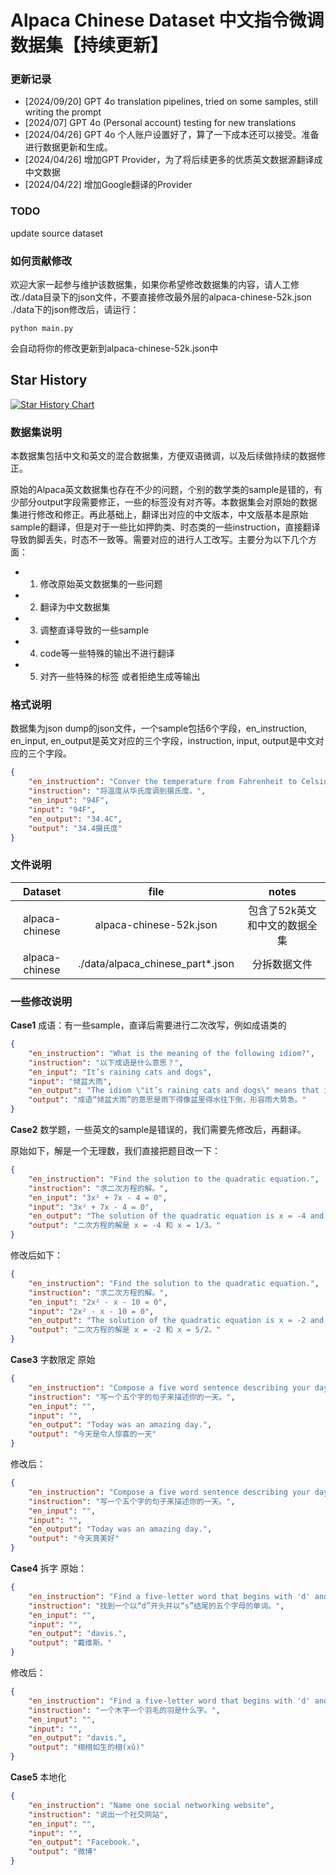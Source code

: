 # Alpaca Chinese Dataset 中文指令微调数据集【持续更新】

### 更新记录

- [2024/09/20] GPT 4o translation pipelines, tried on some samples, still writing the prompt
- [2024/07] GPT 4o (Personal account) testing for new translations
- [2024/04/26] GPT 4o 个人账户设置好了，算了一下成本还可以接受。准备进行数据更新和生成。
- [2024/04/26] 增加GPT Provider，为了将后续更多的优质英文数据源翻译成中文数据
- [2024/04/22] 增加Google翻译的Provider

### TODO
update source dataset

### 如何贡献修改

欢迎大家一起参与维护该数据集，如果你希望修改数据集的内容，请人工修改./data目录下的json文件，不要直接修改最外层的alpaca-chinese-52k.json
./data下的json修改后，请运行：
```commandline
python main.py
```


会自动将你的修改更新到alpaca-chinese-52k.json中


## Star History

[![Star History Chart](https://api.star-history.com/svg?repos=open-chinese/alpaca-chinese-dataset&type=Date)](https://star-history.com/#open-chinese/alpaca-chinese-dataset&Date)



### 数据集说明
本数据集包括中文和英文的混合数据集，方便双语微调，以及后续做持续的数据修正。

原始的Alpaca英文数据集也存在不少的问题，个别的数学类的sample是错的，有少部分output字段需要修正，一些<noinput>的标签没有对齐等。本数据集会对原始的数据集进行修改和修正。再此基础上，翻译出对应的中文版本，中文版基本是原始sample的翻译，但是对于一些比如押韵类、时态类的一些instruction，直接翻译导致韵脚丢失，时态不一致等。需要对应的进行人工改写。主要分为以下几个方面：

- 1. 修改原始英文数据集的一些问题

- 2. 翻译为中文数据集

- 3. 调整直译导致的一些sample

- 4. code等一些特殊的输出不进行翻译

- 5. 对齐一些特殊的标签<noinput> 或者拒绝生成等输出



### 格式说明
数据集为json dump的json文件，一个sample包括6个字段，en_instruction, en_input, en_output是英文对应的三个字段，instruction, input, output是中文对应的三个字段。
```json
{
    "en_instruction": "Conver the temperature from Fahrenheit to Celsius.",
    "instruction": "将温度从华氏度调到摄氏度。",
    "en_input": "94F",
    "input": "94F",
    "en_output": "34.4C",
    "output": "34.4摄氏度"
}
```


### 文件说明


| Dataset   |      file      |  notes |
|:----------:|:-------------:|:------:|
| alpaca-chinese |  alpaca-chinese-52k.json | 包含了52k英文和中文的数据全集 |
| alpaca-chinese |  ./data/alpaca_chinese_part*.json | 分拆数据文件 |



### 一些修改说明

**Case1** 成语：有一些sample，直译后需要进行二次改写，例如成语类的
```json
{
    "en_instruction": "What is the meaning of the following idiom?",
    "instruction": "以下成语是什么意思？",
    "en_input": "It’s raining cats and dogs",
    "input": "倾盆大雨",
    "en_output": "The idiom \"it’s raining cats and dogs\" means that it is raining heavily.",
    "output": "成语“倾盆大雨”的意思是雨下得像盆里得水往下倒，形容雨大势急。"
}
```

**Case2** 数学题，一些英文的sample是错误的，我们需要先修改后，再翻译。

原始如下，解是一个无理数，我们直接把题目改一下：
```json
{
    "en_instruction": "Find the solution to the quadratic equation.",
    "instruction": "求二次方程的解。",
    "en_input": "3x² + 7x - 4 = 0",
    "input": "3x² + 7x - 4 = 0",
    "en_output": "The solution of the quadratic equation is x = -4 and x = 1/3.",
    "output": "二次方程的解是 x = -4 和 x = 1/3。"
}
```
修改后如下：
```json
{
    "en_instruction": "Find the solution to the quadratic equation.",
    "instruction": "求二次方程的解。",
    "en_input": "2x² - x - 10 = 0",
    "input": "2x² - x - 10 = 0",
    "en_output": "The solution of the quadratic equation is x = -2 and x = 5/2.",
    "output": "二次方程的解是 x = -2 和 x = 5/2。"
}
```

**Case3** 字数限定
原始
```json
{
    "en_instruction": "Compose a five word sentence describing your day.",
    "instruction": "写一个五个字的句子来描述你的一天。",
    "en_input": "",
    "input": "",
    "en_output": "Today was an amazing day.",
    "output": "今天是令人惊喜的一天"
}
```

修改后：
```json
{
    "en_instruction": "Compose a five word sentence describing your day.",
    "instruction": "写一个五个字的句子来描述你的一天。",
    "en_input": "",
    "input": "",
    "en_output": "Today was an amazing day.",
    "output": "今天真美好"
}
```

**Case4** 拆字
原始：
```json
{
    "en_instruction": "Find a five-letter word that begins with 'd' and ends with 's'.",
    "instruction": "找到一个以“d”开头并以“s”结尾的五个字母的单词。",
    "en_input": "",
    "input": "",
    "en_output": "davis.",
    "output": "戴维斯。"
}
```
修改后：
```json
{
    "en_instruction": "Find a five-letter word that begins with 'd' and ends with 's'.",
    "instruction": "一个木字一个羽毛的羽是什么字。",
    "en_input": "",
    "input": "",
    "en_output": "davis.",
    "output": "栩栩如生的栩(xǔ)"
}
```

**Case5** 本地化
```json
{
    "en_instruction": "Name one social networking website",
    "instruction": "说出一个社交网站",
    "en_input": "",
    "input": "",
    "en_output": "Facebook.",
    "output": "微博"
}
```



